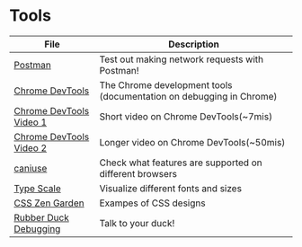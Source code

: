 # Tools

| File                                                                         | Description                                                         |
| ---------------------------------------------------------------------------- | ------------------------------------------------------------------- |
| [Postman](https://www.getpostman.com/)                                       | Test out making network requests with Postman!                      |
| [Chrome DevTools](https://developers.google.com/web/tools/chrome-devtools)   | The Chrome development tools (documentation on debugging in Chrome) |
| [Chrome DevTools Video 1](https://www.youtube.com/watch?v=H0XScE08hy8)       | Short video on Chrome DevTools(~7mis)                               |
| [Chrome DevTools Video 2](https://www.youtube.com/watch?v=x4q86IjJFag)       | Longer video on Chrome DevTools(~50mis)                             |
| [caniuse](https://caniuse.com/)                                              | Check what features are supported on different browsers             |
| [Type Scale](https://type-scale.com/)                                        | Visualize different fonts and sizes                                 |
| [CSS Zen Garden](http://www.csszengarden.com/)                               | Exampes of CSS designs                                              |
| [Rubber Duck Debugging](https://en.wikipedia.org/wiki/Rubber_duck_debugging) | Talk to your duck!                                                  |
